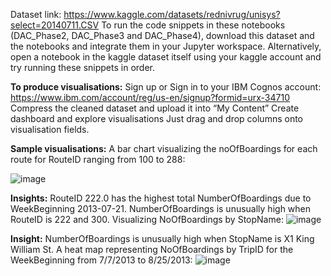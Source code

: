 Dataset link: https://www.kaggle.com/datasets/rednivrug/unisys?select=20140711.CSV
To run the code snippets in these notebooks (DAC_Phase2, DAC_Phase3 and DAC_Phase4), download this dataset and the notebooks and integrate them in your Jupyter workspace. 
Alternatively, open a notebook in the kaggle dataset itself using your kaggle account and try running these snippets in order.

__To produce visualisations:__
Sign up or Sign in to your IBM Cognos account: https://www.ibm.com/account/reg/us-en/signup?formid=urx-34710
Compress the cleaned dataset and upload it into “My Content”
Create dashboard and explore visualisations
Just drag and drop columns onto visualisation fields.


__Sample visualisations:__
A bar chart visualizing the noOfBoardings for each route for RouteID ranging from 100 to 288:

![image](https://github.com/Sreenithi2004/Public-Transportation-Analysis/assets/138644158/1e978a27-47c6-4d39-80a8-1e843762a7d4)

__Insights:__
RouteID 222.0 has the highest total NumberOfBoardings due to WeekBeginning 2013-07-21.
NumberOfBoardings is unusually high when RouteID is 222 and 300.
Visualizing NoOfBoardings by StopName:
![image](https://github.com/Sreenithi2004/Public-Transportation-Analysis/assets/138644158/e253a749-346e-40eb-9c6b-882e376a2b8c)


__Insight:__
NumberOfBoardings is unusually high when StopName is X1 King William St.
A heat map representing NoOfBoardings by TripID for the WeekBeginning from 7/7/2013 to 8/25/2013:
![image](https://github.com/Sreenithi2004/Public-Transportation-Analysis/assets/138644158/3819e76a-0d26-43ae-aab9-a4c9acc89fce)
